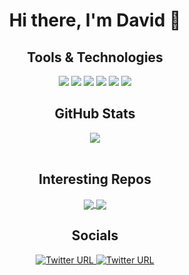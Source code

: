 <div align="center">
<h1 align="center">Hi there, I'm David 👋</h1>
</div>

<div align="center">
<h2 align="center">Tools & Technologies</h2>
<img src="https://img.shields.io/twitter/url?color=white&label=Python&logo=Python&logoColor=white&style=for-the-badge&url=https%3A%2F%2Fwww.linkedin.com%2Fin%2Fdavid-lopez-adell-762273199%2F">
<img src="https://img.shields.io/twitter/url?color=white&label=Java&logo=Java&logoColor=white&style=for-the-badge&url=https%3A%2F%2Fwww.linkedin.com%2Fin%2Fdavid-lopez-adell-762273199%2F">
<img src="https://img.shields.io/twitter/url?color=white&label=C&logo=C&logoColor=white&style=for-the-badge&url=https%3A%2F%2Fwww.linkedin.com%2Fin%2Fdavid-lopez-adell-762273199%2F">
<img src="https://img.shields.io/twitter/url?color=white&label=SQL&logo=MySql&logoColor=white&style=for-the-badge&url=https%3A%2F%2Fwww.linkedin.com%2Fin%2Fdavid-lopez-adell-762273199%2F">
<img src="https://img.shields.io/twitter/url?color=white&label=IntelliJ IDEA&logo=IntelliJIDEA&logoColor=white&style=for-the-badge&url=https%3A%2F%2Fwww.linkedin.com%2Fin%2Fdavid-lopez-adell-762273199%2F">
<img src="https://img.shields.io/twitter/url?color=white&label=PyCharm&logo=Pycharm&logoColor=white&style=for-the-badge&url=https%3A%2F%2Fwww.linkedin.com%2Fin%2Fdavid-lopez-adell-762273199%2F">  
</div>


<div align="center">
<h2 align="center">GitHub Stats</h2> 
<!--<img align="center" src="https://github-readme-stats.vercel.app/api?username=daload&theme=dark" /> -->
<img display='block' align="center" src="https://github-readme-stats.vercel.app/api/top-langs/?username=daload&layout=compact&theme=dark" /><br><br>

<div align="center">
<h2 align="center">Interesting Repos</h2> 
<a href="https://github.com/daload/Word-and-phoneme-recognition">
<img display='block' align="center" src="https://github-readme-stats.vercel.app/api/pin/?username=daload&repo=Word-and-phoneme-recognition&theme=dark"/>
</a>  
<a href="https://github.com/daload/Poisson-disc-sampling">
<img display='block' align="center" src="https://github-readme-stats.vercel.app/api/pin/?username=daload&repo=Poisson-disc-sampling&theme=dark"/>
</a>
</div>

<div align="center">
<h2 align="center">Socials</h2>
<a href="https://www.linkedin.com/in/david-lopez-adell-762273199/">
<img alt="Twitter URL" src="https://img.shields.io/twitter/url?color=white&label=LinkedIn&logo=linkedin&style=for-the-badge&url=https%3A%2F%2Fwww.linkedin.com%2Fin%2Fdavid-lopez-adell-762273199%2F">
</a>

<a href="https://twitter.com/dload_27">
<img alt="Twitter URL" src="https://img.shields.io/twitter/url?color=white&label=twitter&logo=Twitter&logoColor=white&style=for-the-badge&url=https%3A%2F%2Fwww.linkedin.com%2Fin%2Fdavid-lopez-adell-762273199%2F">
</a>
</div>
<!--
**daload/daload** is a ✨ _special_ ✨ repository because its `README.md` (this file) appears on your GitHub profile.

Here are some ideas to get you started:

- 🔭 I’m currently working on ...
- 🌱 I’m currently learning ...
- 👯 I’m looking to collaborate on ...
- 🤔 I’m looking for help with ...
- 💬 Ask me about ...
- 📫 How to reach me: ...
- 😄 Pronouns: ...
- ⚡ Fun fact: ...
-->
